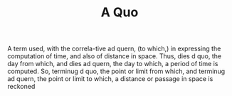 ---
title: A Quo
letter: A
permalink: "/definitions/a-quo.html"
body: A term used, with the correla-tive ad quern, (to which,) in expressing the computation
  of time, and also of distance in space. Thus, dies d quo, the day from which, and
  dies ad quern, the day to which, a period of time is computed. So, terminug d quo,
  the point or limit from which, and terminug ad quern, the point or limit to which,
  a distance or passage in space is reckoned
published_at: '2018-07-07'
layout: post
---
